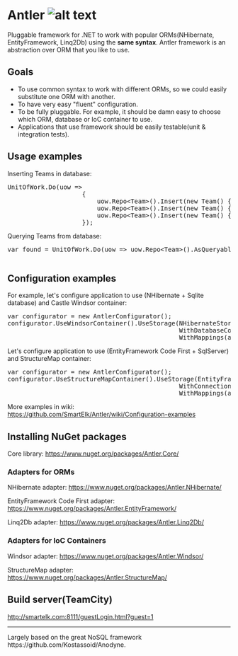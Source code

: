 Antler ![alt text](http://www.gravatar.com/avatar/99c436bbd301be46a6e6daabc0dc1aa4.png "SmartElk/Antler")
======

Pluggable framework for .NET to work with popular ORMs(NHibernate, EntityFramework, Linq2Db) using the <b>same syntax</b>. Antler framework is an abstraction over ORM that you like to use. 

Goals
--------------
+ To use common syntax to work with different ORMs, so we could easily substitute one ORM with another.
+ To have very easy "fluent" configuration.
+ To be fully pluggable. For example, it should be damn easy to choose which ORM, database or IoC container to use.
+ Applications that use framework should be easily testable(unit & integration tests).


Usage examples
--------------

Inserting Teams in database:
<pre>
UnitOfWork.Do(uow =>
                    {
                        uow.Repo&lt;Team&gt;().Insert(new Team() {Name = "Penguins", Description = "Hockey"});
                        uow.Repo&lt;Team&gt;().Insert(new Team() {Name = "Capitals", Description = "Hockey"});
                        uow.Repo&lt;Team&gt;().Insert(new Team() {Name = "Nets", Description = "Basketball"});
                    });
</pre>

Querying Teams from database:
<pre>
var found = UnitOfWork.Do(uow => uow.Repo&lt;Team&gt;().AsQueryable().Where(t => t.Description == "Hockey").
                                                                OrderBy(t => t.Name).ToArray()); 
</pre>

Configuration examples
-----------------------
For example, let's configure application to use (NHibernate + Sqlite database) and Castle Windsor container:
<pre>
var configurator = new AntlerConfigurator();
configurator.UseWindsorContainer().UseStorage(NHibernateStorage.Use.
                                              WithDatabaseConfiguration(SQLiteConfiguration.Standard.InMemory()).
                                              WithMappings(assemblyWithMappings));
</pre>

Let's configure application to use (EntityFramework Code First + SqlServer) and StructureMap container:
<pre>
var configurator = new AntlerConfigurator();
configurator.UseStructureMapContainer().UseStorage(EntityFrameworkStorage.Use.
                                              WithConnectionString(connectionString).
                                              WithMappings(assemblyWithMappings));
</pre>
More examples in wiki:
https://github.com/SmartElk/Antler/wiki/Configuration-examples

Installing NuGet packages
-------------------------

Core library: https://www.nuget.org/packages/Antler.Core/

### Adapters for ORMs 

NHibernate adapter: https://www.nuget.org/packages/Antler.NHibernate/

EntityFramework Code First adapter: https://www.nuget.org/packages/Antler.EntityFramework/

Linq2Db adapter: https://www.nuget.org/packages/Antler.Linq2Db/

### Adapters for IoC Containers

Windsor adapter: https://www.nuget.org/packages/Antler.Windsor/

StructureMap adapter: https://www.nuget.org/packages/Antler.StructureMap/

Build server(TeamCity)
-------------------------
http://smartelk.com:8111/guestLogin.html?guest=1

<hr>
Largely based on the great NoSQL framework https://github.com/Kostassoid/Anodyne.

